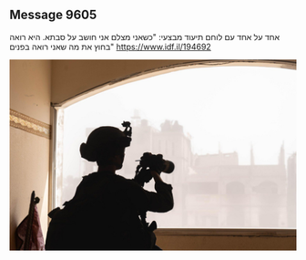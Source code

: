 ## Message 9605

אחד על אחד עם לוחם תיעוד מבצעי:
"כשאני מצלם אני חושב על סבתא. היא רואה בחוץ את מה שאני רואה בפנים"
https://www.idf.il/194692

![Photo](./9605/9605_photo.jpg)
